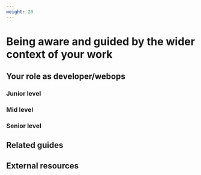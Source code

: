 ```yaml
---
weight: 20
---
```


# Being aware and guided by the wider context of your work

## Your role as developer/webops

### Junior level

### Mid level

### Senior level

## Related guides

## External resources
